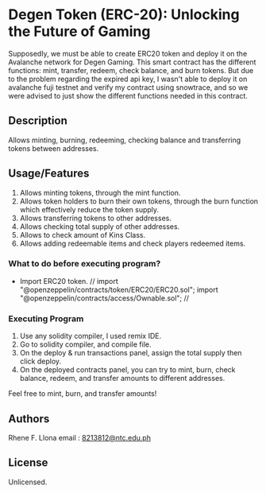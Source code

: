 # Degen Token (ERC-20): Unlocking the Future of Gaming
Supposedly, we must be able to create ERC20 token and deploy it on the Avalanche network for Degen Gaming. This smart contract has the different functions: mint, transfer, redeem, check balance, and burn tokens. But due to the problem regarding the expired api key, I wasn't
able to deploy it on avalanche fuji testnet and verify my contract using snowtrace, and so we were advised to just show the different functions needed in this contract. 

## Description

Allows minting, burning, redeeming, checking balance and transferring tokens between addresses. 

## Usage/Features

1. Allows minting tokens, through the mint function.
2. Allows token holders to burn their own tokens, through the burn function which effectively reduce the token supply.
3. Allows transferring tokens to other addresses. 
4. Allows checking total supply of other addresses.
5. Allows to check amount of Kins Class.
6. Allows adding redeemable items and check players redeemed items.

### What to do before executing program?

* Import ERC20 token.
// import "@openzeppelin/contracts/token/ERC20/ERC20.sol";
import "@openzeppelin/contracts/access/Ownable.sol"; //
  
### Executing Program 

1. Use any solidity compiler, I used remix IDE.
2. Go to solidity compiler, and compile file.
3. On the deploy & run transactions panel, assign the total supply then click deploy.
4. On the deployed contracts panel, you can try to mint, burn, check balance, redeem, and transfer amounts to different addresses.

Feel free to mint, burn, and transfer amounts!

## Authors

Rhene F. Llona
email : 8213812@ntc.edu.ph


## License

Unlicensed.
